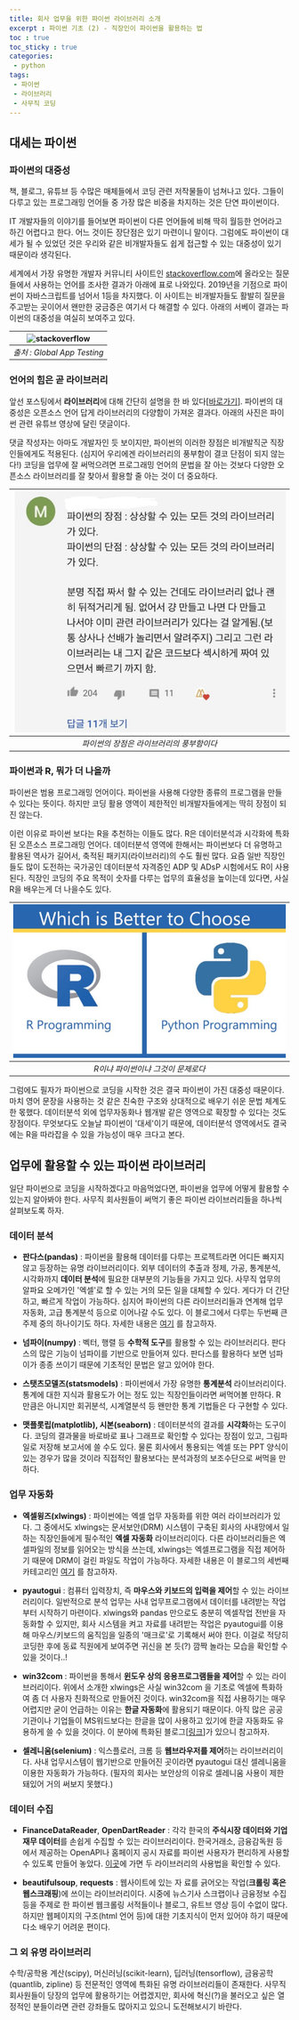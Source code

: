 ```yaml
---
title: 회사 업무을 위한 파이썬 라이브러리 소개 
excerpt : 파이썬 기초 (2) - 직장인이 파이썬을 활용하는 법 
toc : true
toc_sticky : true
categories: 
 - python
tags:
 - 파이썬
 - 라이브러리
 - 사무직 코딩
---
```

## 대세는 파이썬 

### 파이썬의 대중성

책, 블로그, 유튜브 등 수많은 매체들에서 코딩 관련 저작물들이 
넘쳐나고 있다. 그들이 다루고 있는 프로그래밍 언어들 중 가장 
많은 비중을 차지하는 것은 단연 파이썬이다. 


IT 개발자들의 이야기를 들어보면 파이썬이 다른 언어들에 비해 
딱히 월등한 언어라고 하긴 어렵다고 한다. 어느 것이든 장단점은 
있기 마련이니 말이다. 그럼에도 파이썬이 대세가 될 수 있었던 
것은 우리와 같은 비개발자들도 쉽게 접근할 수 있는 대중성이 
있기 때문이라 생각된다.

세계에서 가장 유명한 개발자 커뮤니티 사이트인 
[stackoverflow.com](https://stackoverflow.com)에 
올라오는 질문들에서 사용하는 언어를 조사한 결과가 아래에 표로 
나와있다. 2019년을 기점으로 파이썬이 자바스크립트를 넘어서 1등을 차지했다. 
이 사이트는 비개발자들도 활발히 질문을 주고받는 곳이어서 왠만한 
궁금증은 여기서 다 해결할 수 있다. 아래의 서베이 결과는 파이썬의
 대중성을 여실히 보여주고 있다.


|![stackoverflow](/assets/images/stack.png)|
|:---:|
| _출처 : Global App Testing_|


### 언어의 힘은 곧 라이브러리

앞선 포스팅에서 **라이브러리**에 대해 간단히 설명을 한 바 
있다[[바로가기](https://maeng-gun.github.io/python/grammer1/#%EC%9D%BC%EB%8B%A8-%EC%BD%94%EB%94%A9%EC%9D%B4-%EB%AD%94%EC%A7%80%EB%B6%80%ED%84%B0-%EC%95%8C%EA%B3%A0-%EC%8B%9C%EC%9E%91%ED%95%98%EC%9E%90)]. 
파이썬의 대중성은 오픈소스 언어 답게 라이브러리의 다양함이 
가져온 결과다. 아래의 사진은 파이썬 관련 유튜브 영상에 달린 
댓글이다. 


댓글 작성자는 아마도 개발자인 듯 보이지만, 
파이썬의 이러한 장점은 비개발직군 직장인들에게도 적용된다. 
(심지어 우리에겐 라이브러리의 풍부함이 결코 단점이 되지 않는다!)
 코딩을 업무에 잘 써먹으려면 프로그래밍 언어의 문법을 잘 아는 
 것보다 다양한 오픈소스 라이브러리를 잘 찾아서 활용할 줄 아는 
 것이 더 중요하다.
 
|![댓글](/assets/images/reply.jpeg)|
|:---:|
| _파이썬의 장점은 라이브러리의 풍부함이다_|


### 파이썬과 R, 뭐가 더 나을까

파이썬은 범용 프로그래밍 언어이다. 파이썬을 사용해 
다양한 종류의 프로그램을 만들 수 있다는 뜻이다. 
하지만 코딩 활용 영역이 제한적인 비개발자들에게는 딱히 
장점이 되진 않는다. 

이런 이유로 파이썬 보다는 R을 추천하는 이들도 많다. 
R은 데이터분석과 시각화에 특화된 오픈소스 프로그래밍 언어다. 
데이터분석 영역에 한해서는 파이썬보다 더 유명하고 활용된 
역사가 길어서, 축적된 패키지(라이브러리)의 수도 훨씬 많다. 
요즘 일반 직장인들도 많이 도전하는 국가공인 데이터분석 자격증인 
ADP 및 ADsP 시험에서도 R이 사용된다. 직장인 코딩의 주요 
목적이 숫자를 다루는 업무의 효율성을 높이는데 있다면, 사실 R을
 배우는게 더 나을수도 있다.


|![댓글](/assets/images/r.jpeg)|
|:---:|
| _R이냐 파이썬이냐 그것이 문제로다_|

그럼에도 필자가 파이썬으로 코딩을 시작한 것은 결국 파이썬이 가진 대중성 때문이다. 마치 영어 문장을 사용하는 것 같은 친숙한 구조와 상대적으로 배우기 쉬운 문법 체계도 한 몫했다. 데이터분석 외에 업무자동화나 웹개발 같은 영역으로 확장할 수 있다는 것도 장점이다. 무엇보다도 오늘날 파이썬이 '대세'이기 때문에, 데이터분석 영역에서도 결국에는 R을 따라잡을 수 있을 가능성이 매우 크다고 본다.


## 업무에 활용할 수 있는 파이썬 라이브러리

일단 파이썬으로 코딩을 시작하겠다고 마음먹었다면, 
파이썬을 업무에 어떻게 활용할 수 있는지 알아봐야 한다. 
사무직 회사원들이 써먹기 좋은 파이썬 라이브러리들을 하나씩 
살펴보도록 하자.

### 데이터 분석

* **판다스(pandas)** : 파이썬을 활용해 데이터를 다루는 
프로젝트라면 어디든 빠지지 않고 등장하는 유명 라이브러리이다. 
외부 데이터의 추출과 정제, 가공, 통계분석, 시각화까지 **데이터 
분석**에 필요한 대부분의 기능들을 가지고 있다. 사무직 업무의
 알파요 오메가인 '엑셀'로 할 수 있는 거의 모든 일을 대체할 
 수 있다. 게다가 더 간단하고, 빠르게 작업이 가능하다. 
 심지어 파이썬의 다른 라이브러리들과 연계해 업무 자동화, 
 고급 통계분석 등으로 이어나갈 수도 있다. 이 블로그에서 
 다루는 두번째 큰 주제 중의 하나이기도 하다. 
 자세한 내용은 [여기](https://maeng-gun.github.io/pandas) 를 참고하자.

* **넘파이(numpy)** : 벡터, 행렬 등 **수학적 도구**를 
활용할 수 있는 라이브러리다. 판다스의 많은 기능이 넘파이를 
기반으로 만들어져 있다. 판다스를 활용하다 보면 넘파이가 종종
 쓰이기 때문에 기초적인 문법은 알고 있어야 한다.  

* **스탯츠모델즈(statsmodels)** : 파이썬에서 가장 
유명한 **통계분석** 라이브러리이다. 통계에 대한 지식과 
활용도가 어는 정도 있는 직장인들이라면 써먹어볼 만하다. 
R 만큼은 아니지만 회귀분석, 시계열분석 등 왠만한 통계 기법들은 다 구현할 수 있다.

* **맷플롯립(matplotlib), 시본(seaborn)** : 
데이터분석의 결과를 **시각화**하는 도구이다. 코딩의 
결과물을 바로바로 표나 그래프로 확인할 수 있다는 장점이 
있고, 그림파일로 저장해 보고서에 쓸 수도 있다. 물론 
회사에서 통용되는 엑셀 또는 PPT 양식이 있는 경우가 많을 
것이라 직접적인 활용보다는 분석과정의 보조수단으로 써먹을 만하다.

### 업무 자동화

* **엑셀윙즈(xlwings)** : 파이썬에는 엑셀 업무 자동화를 
위한 여러 라이브러리가 있다. 그 중에서도 xlwings는 
문서보안(DRM) 시스템이 구축된 회사의 사내망에서 일하는 
직장인들에게 필수적인 **엑셀 자동화** 라이브러리이다. 
다른 라이브러리들은 엑셀파일의 정보를 읽어오는 방식을 
쓰는데, xlwings는 엑셀프로그램을 직접 제어하기 때문에 
DRM이 걸린 파일도 작업이 가능하다. 자세한 내용은 이 블로그의 
세번째 카테고리인 [여기](https://maeng-gun.github.io/excel)
를 참고하자.

* **pyautogui** : 컴퓨터 입력장치, 즉 **마우스와 
키보드의 입력을 제어**할 수 있는 라이브러리이다. 
일반적으로 분석 업무는 사내 업무프로그램에서 데이터를 
내려받는 작업부터 시작하기 마련이다. xlwings와 pandas 
만으로도 충분히 엑셀작업 전반을 자동화할 수 있지만, 
회사 시스템을 켜고 자료를 내려받는 작업은 pyautogui를 
이용해 마우스/키보드의 움직임을 일종의 '매크로'로 기록해서 
써야 한다. 이걸로 적당히 코딩한 후에 동료 직원에게 보여주면 
귀신을 본 듯(?) 깜짝 놀라는 모습을 확인할 수 있을 것이다..!

* **win32com** : 파이썬을 통해서 **윈도우 상의 
응용프로그램들을 제어**할 수 있는 라이브러리이다. 
위에서 소개한 xlwings은 사실 win32com 을 기초로 
엑셀에 특화하여 좀 더 사용자 친화적으로 만들어진 것이다.
 win32com을 직접 사용하기는 매우 어렵지만 굳이 언급하는
  이유는 **한글 자동화**에 활용되기 때문이다. 
  아직 많은 공공기관이나 기업들이 MS워드보다는 한글을 많이 
  사용하고 있기에 한글 자동화도 유용하게 쓸 수 있을 것이다. 
  이 분야에 특화된 블로그[[링크](https://www.martinii.fun)]가 있으니 참고하자.      
 
* **셀레니움(selenium)** : 익스플로러, 크롬 등 **웹브라우저를 
제어**하는 라이브러리이다. 사내 업무시스템이 웹기반으로 만들어진 
곳이라면 pyautogui 대신 셀레니움을 이용한 자동화가 가능하다. 
(필자의 회사는 보안상의 이유로 셀레니움 사용이 제한돼있어 거의 
써보지 못했다.)

### 데이터 수집
* **FinanceDataReader**, **OpenDartReader** : 
각각 한국의 **주식시장 데이터와 기업재무 데이터**를 손쉽게 수집할 
수 있는 라이브러리이다. 한국거래소, 금융감독원 등에서 제공하는 
OpenAPI나 홈페이지 공시 자료를 파이썬 사용자가 편리하게 사용할 
수 있도록 만들어 놓았다. [이곳](FinanceData.KR)에 가면 두 
라이브러리의 사용법을 확인할 수 있다.

* **beautifulsoup**, **requests** : 웹사이트에 있는 자
료를 긁어오는 작업(**크롤링 혹은 웹스크래핑**)에 쓰이는 
라이브러리이다. 시중에 뉴스기사 스크랩이나 금융정보 수집 
등을 주제로 한 파이썬 웹크롤링 서적들이나 블로그, 유트브 영상 
등이 수없이 많다. 하지만 웹페이지의 구조(html 언어 등)에 
대한 기초지식이 먼저 있어야 하기 때문에 다소 배우기 어려운 
편이다.

### 그 외 유명 라이브러리

수학/공학용 계산(scipy), 머신러닝(scikit-learn), 
딥러닝(tensorflow), 금융공학(quantlib, zipline) 등 
전문적인 영역에 특화된 유명 라이브러리들이 존재한다. 사무직 
회사원들이 당장의 업무에 활용하기는 어렵겠지만, 회사에 
혁신(?)을 불러오고 싶은 열정적인 분들이라면 관련 강좌들도 
많아지고 있으니 도전해보시기 바란다.
